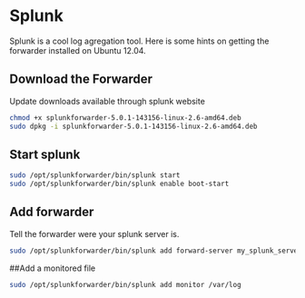 # Splunk

Splunk is a cool log agregation tool. Here is some hints on getting the forwarder installed on Ubuntu 12.04.

## Download the Forwarder

Update downloads available through splunk website

```bash
chmod +x splunkforwarder-5.0.1-143156-linux-2.6-amd64.deb 
sudo dpkg -i splunkforwarder-5.0.1-143156-linux-2.6-amd64.deb 
```

## Start splunk

```bash
sudo /opt/splunkforwarder/bin/splunk start
sudo /opt/splunkforwarder/bin/splunk enable boot-start
```

## Add forwarder

Tell the forwarder were your splunk server is.

```bash
sudo /opt/splunkforwarder/bin/splunk add forward-server my_splunk_server.net:9997 
```

##Add a monitored file

```bash
sudo /opt/splunkforwarder/bin/splunk add monitor /var/log
```
